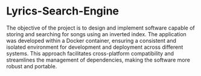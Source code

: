# Lyrics-Search-Engine
The objective of the project is to design and implement software capable of storing and searching for songs using an inverted index. The application was developed within a Docker container, ensuring a consistent and isolated environment for development and deployment across different systems. This approach facilitates cross-platform compatibility and streamlines the management of dependencies, making the software more robust and portable.

